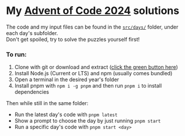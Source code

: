 # My [Advent of Code 2024](https://adventofcode.com/2024) solutions
The code and my input files can be found in the [`src/days/`](./src/days/) folder, under each day's subfolder.  
Don't get spoiled, try to solve the puzzles yourself first!

### To run:

1. Clone with git or download and extract ([click the green button here](https://github.com/Sv443/AoC))
2. Install Node.js (Current or LTS) and npm (usually comes bundled)
3. Open a terminal in the desired year's folder
4. Install pnpm with `npm i -g pnpm` and then run `pnpm i` to install dependencies

Then while still in the same folder:
- Run the latest day's code with `pnpm latest`
- Show a prompt to choose the day by just running `pnpm start`
- Run a specific day's code with `pnpm start <day>`
